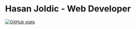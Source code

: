 # Hasan Joldic - Web Developer

[![GitHub stats](https://github-readme-stats.vercel.app/api?username=hasanjoldic)](https://github.com/anuraghazra/github-readme-stats)
